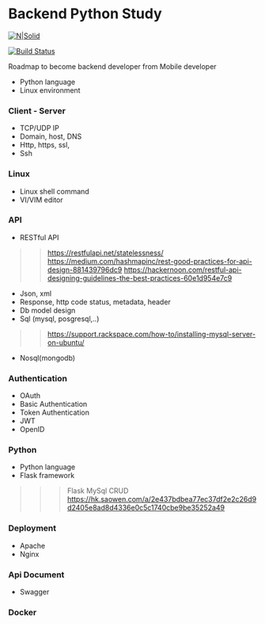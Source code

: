 # Backend Python Study

[![N|Solid](http://wiki.sigma-solutions.vn/resources/assets/wiki-logo.png?d6e47)](http://wiki.sigma-solutions.vn/resources/assets/wiki-logo.png?d6e47)

[![Build Status](https://travis-ci.org/joemccann/dillinger.svg?branch=master)](https://travis-ci.org/joemccann/dillinger)

Roadmap to become backend developer from Mobile developer

  - Python language
  - Linux environment


### Client - Server

  - TCP/UDP IP
  - Domain, host, DNS
  - Http, https, ssl, 
  - Ssh
  
### Linux

  - Linux shell command
  - VI/VIM editor


### API

  - RESTful API
>>https://restfulapi.net/statelessness/
>>https://medium.com/hashmapinc/rest-good-practices-for-api-design-881439796dc9
>>https://hackernoon.com/restful-api-designing-guidelines-the-best-practices-60e1d954e7c9
  - Json, xml
  - Response, http code status, metadata, header
  - Db model design
  - Sql (mysql, posgresql,..)
>>https://support.rackspace.com/how-to/installing-mysql-server-on-ubuntu/
  - Nosql(mongodb)

### Authentication

  - OAuth
  - Basic Authentication
  - Token Authentication
  - JWT
  - OpenID

### Python

  - Python language
  - Flask framework
>>>Flask MySql CRUD
>>>https://hk.saowen.com/a/2e437bdbea77ec37df2e2c26d9d2405e8ad8d4336e0c5c1740cbe9be35252a49

### Deployment

  - Apache
  - Nginx

### Api Document

  - Swagger
  
### Docker




